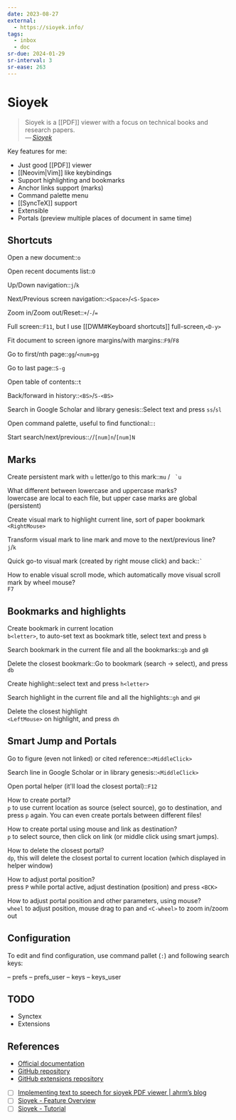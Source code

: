 ```yaml
---
date: 2023-08-27
external:
  - https://sioyek.info/
tags:
  - inbox
  - doc
sr-due: 2024-01-29
sr-interval: 3
sr-ease: 263
---
```

# Sioyek

> Sioyek is a [[PDF]] viewer with a focus on technical books and research
> papers.\
> — <cite>[Sioyek](https://sioyek.info/)</cite>

Key features for me:

- Just good [[PDF]] viewer
- [[Neovim|Vim]] like keybindings
- Support highlighting and bookmarks
- Anchor links support (marks)
- Command palette menu
- [[SyncTeX]] support
- Extensible
- Portals (preview multiple places of document in same time)

## Shortcuts

Open a new document::`o`

Open recent documents list::`O`

Up/Down navigation::`j`/`k`

Next/Previous screen navigation::`<Space>`/`<S-Space>`

Zoom in/Zoom out/Reset::`+`/`-`/`=`

Full screen::`F11`, but I use [[DWM#Keyboard shortcuts]] full-screen,`<D-y>`

Fit document to screen ignore margins/with margins::`F9`/`F8`

Go to first/nth page::`gg`/`<num>gg`

Go to last page::`S-g`

Open table of contents::`t` <!--SR:!2024-09-06,7,263-->

Back/forward in history::`<BS>`/`S-<BS>`

Search in Google Scholar and library genesis::Select text and press `ss`/`sl`

Open command palette, useful to find functional::`:`

Start search/next/previous::`/`/`[num]n`/`[num]N`

## Marks

Create persistent mark with `u` letter/go to this mark::`mu` / `` `u``

What different between lowercase and uppercase marks?
&#10;<br>
lowercase are local to each file, but upper case marks are global (persistent)

Create visual mark to highlight current line, sort of paper bookmark
&#10;<br>
`<RightMouse>`

Transform visual mark to line mark and move to the next/previous line?
&#10;<br>
`j`/`k`

Quick go-to visual mark (created by right mouse click) and back::`` ` ``

How to enable visual scroll mode, which automatically move visual scroll mark by
wheel mouse?
&#10;<br>
`F7`

## Bookmarks and highlights

Create bookmark in current location
&#10;<br>
`b<letter>`, to auto-set text as bookmark title, select text and press `b`

Search bookmark in the current file and all the bookmarks::`gb` and `gB`

Delete the closest bookmark::Go to bookmark (search → select), and press `db`

Create highlight::select text and press `h<letter>`

Search highlight in the current file and all the highlights::`gh` and `gH`

Delete the closest highlight
&#10;<br>
`<LeftMouse>` on highlight, and press `dh`

## Smart Jump and Portals

Go to figure (even not linked) or cited reference::`<MiddleClick>`

Search line in Google Scholar or in library genesis::`<MiddleClick>`

Open portal helper (it'll load the closest portal)::`F12`

How to create portal?
&#10;<br>
`p` to use current location as source (select source), go to destination, and
press `p` again. You can even create portals between different files!

How to create portal using mouse and link as destination?
&#10;<br>
`p` to select source, then click on link (or middle click using smart jumps).

How to delete the closest portal?
&#10;<br>
`dp`, this will delete the closest portal to current location (which displayed
in helper window)

How to adjust portal position?
&#10;<br>
press `P` while portal active, adjust destination (position) and press `<BCK>`

How to adjust portal position and other parameters, using mouse?
&#10;<br>
`wheel` to adjust position, mouse drag to pan and `<C-wheel>` to zoom in/zoom
out

## Configuration

To edit and find configuration, use command pallet (`:`) and following search
keys:

– prefs
– prefs_user
– keys
– keys_user

## TODO

- Synctex
- Extensions

## References

- [Official documentation](https://sioyek-documentation.readthedocs.io/en/latest/)
- [GitHub repository](https://github.com/ahrm/sioyek)
- [GitHub extensions repository](https://github.com/ahrm/sioyek-python-extensions)
- [ ] [Implementing text to speech for sioyek PDF viewer | ahrm’s blog](https://ahrm.github.io/jekyll/update/2022/07/05/implementing-a-screen-reader-for-sioyek.html)
- [ ] [Sioyek - Feature Overview](https://www.youtube.com/watch?v=yTmCI0Xp5vI)
- [ ] [Sioyek - Tutorial](https://www.youtube.com/watch?v=RaHRvnb0dY8)
